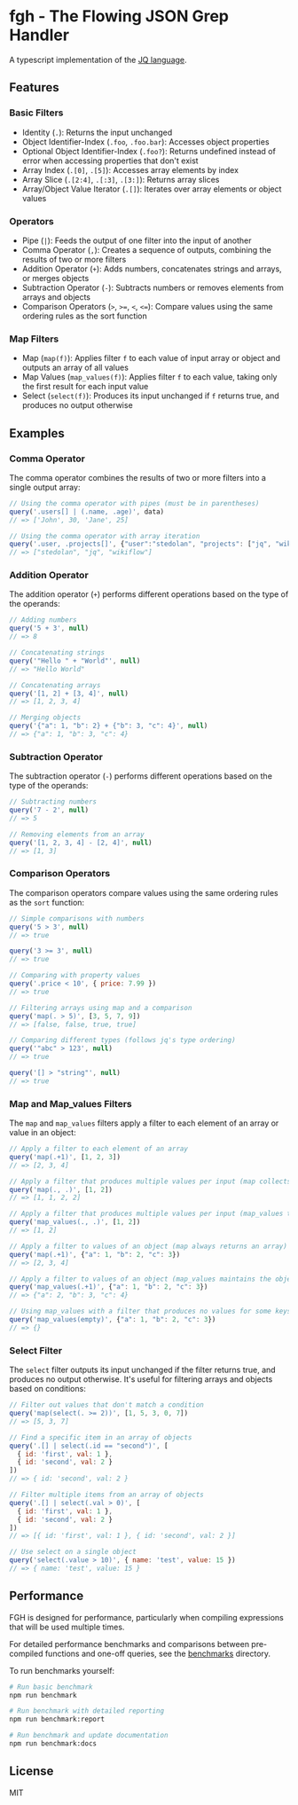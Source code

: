 # fgh - The Flowing JSON Grep Handler

A typescript implementation of the [JQ language](http://jqlang.org/).

## Features

### Basic Filters
- Identity (`.`): Returns the input unchanged
- Object Identifier-Index (`.foo`, `.foo.bar`): Accesses object properties
- Optional Object Identifier-Index (`.foo?`): Returns undefined instead of error when accessing properties that don't exist
- Array Index (`.[0]`, `.[5]`): Accesses array elements by index
- Array Slice (`.[2:4]`, `.[:3]`, `.[3:]`): Returns array slices
- Array/Object Value Iterator (`.[]`): Iterates over array elements or object values

### Operators
- Pipe (`|`): Feeds the output of one filter into the input of another
- Comma Operator (`,`): Creates a sequence of outputs, combining the results of two or more filters
- Addition Operator (`+`): Adds numbers, concatenates strings and arrays, or merges objects
- Subtraction Operator (`-`): Subtracts numbers or removes elements from arrays and objects
- Comparison Operators (`>`, `>=`, `<`, `<=`): Compare values using the same ordering rules as the sort function

### Map Filters
- Map (`map(f)`): Applies filter `f` to each value of input array or object and outputs an array of all values
- Map Values (`map_values(f)`): Applies filter `f` to each value, taking only the first result for each input value
- Select (`select(f)`): Produces its input unchanged if `f` returns true, and produces no output otherwise

## Examples

### Comma Operator
The comma operator combines the results of two or more filters into a single output array:

```javascript
// Using the comma operator with pipes (must be in parentheses)
query('.users[] | (.name, .age)', data) 
// => ['John', 30, 'Jane', 25]

// Using the comma operator with array iteration
query('.user, .projects[]', {"user":"stedolan", "projects": ["jq", "wikiflow"]})
// => ["stedolan", "jq", "wikiflow"]
```

### Addition Operator
The addition operator (`+`) performs different operations based on the type of the operands:

```javascript
// Adding numbers
query('5 + 3', null)
// => 8

// Concatenating strings
query('"Hello " + "World"', null)
// => "Hello World"

// Concatenating arrays
query('[1, 2] + [3, 4]', null)
// => [1, 2, 3, 4]

// Merging objects
query('{"a": 1, "b": 2} + {"b": 3, "c": 4}', null)
// => {"a": 1, "b": 3, "c": 4}
```

### Subtraction Operator
The subtraction operator (`-`) performs different operations based on the type of the operands:

```javascript
// Subtracting numbers
query('7 - 2', null)
// => 5

// Removing elements from an array
query('[1, 2, 3, 4] - [2, 4]', null)
// => [1, 3]
```

### Comparison Operators
The comparison operators compare values using the same ordering rules as the `sort` function:

```javascript
// Simple comparisons with numbers
query('5 > 3', null)
// => true

query('3 >= 3', null)
// => true

// Comparing with property values
query('.price < 10', { price: 7.99 })
// => true

// Filtering arrays using map and a comparison
query('map(. > 5)', [3, 5, 7, 9])
// => [false, false, true, true]

// Comparing different types (follows jq's type ordering)
query('"abc" > 123', null)
// => true

query('[] > "string"', null)
// => true
```

### Map and Map_values Filters
The `map` and `map_values` filters apply a filter to each element of an array or value in an object:

```javascript
// Apply a filter to each element of an array
query('map(.+1)', [1, 2, 3])
// => [2, 3, 4]

// Apply a filter that produces multiple values per input (map collects all results)
query('map(., .)', [1, 2])
// => [1, 1, 2, 2]

// Apply a filter that produces multiple values per input (map_values takes only the first result)
query('map_values(., .)', [1, 2])
// => [1, 2]

// Apply a filter to values of an object (map always returns an array)
query('map(.+1)', {"a": 1, "b": 2, "c": 3})
// => [2, 3, 4]

// Apply a filter to values of an object (map_values maintains the object structure)
query('map_values(.+1)', {"a": 1, "b": 2, "c": 3})
// => {"a": 2, "b": 3, "c": 4}

// Using map_values with a filter that produces no values for some keys (those keys are dropped)
query('map_values(empty)', {"a": 1, "b": 2, "c": 3})
// => {}
```

### Select Filter
The `select` filter outputs its input unchanged if the filter returns true, and produces no output otherwise. It's useful for filtering arrays and objects based on conditions:

```javascript
// Filter out values that don't match a condition
query('map(select(. >= 2))', [1, 5, 3, 0, 7])
// => [5, 3, 7]

// Find a specific item in an array of objects
query('.[] | select(.id == "second")', [
  { id: 'first', val: 1 },
  { id: 'second', val: 2 }
])
// => { id: 'second', val: 2 }

// Filter multiple items from an array of objects
query('.[] | select(.val > 0)', [
  { id: 'first', val: 1 },
  { id: 'second', val: 2 }
])
// => [{ id: 'first', val: 1 }, { id: 'second', val: 2 }]

// Use select on a single object
query('select(.value > 10)', { name: 'test', value: 15 })
// => { name: 'test', value: 15 }
```

## Performance

FGH is designed for performance, particularly when compiling expressions that will be used multiple times.

For detailed performance benchmarks and comparisons between pre-compiled functions and one-off queries, see the [benchmarks](./benchmarks) directory.

To run benchmarks yourself:

```bash
# Run basic benchmark
npm run benchmark

# Run benchmark with detailed reporting
npm run benchmark:report

# Run benchmark and update documentation
npm run benchmark:docs
```

## License

MIT
